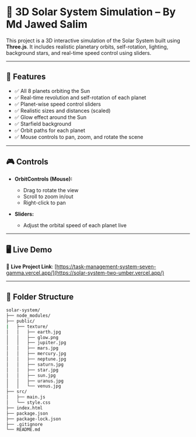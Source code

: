 # 🌌 3D Solar System Simulation – By Md Jawed Salim

This project is a 3D interactive simulation of the Solar System built using **Three.js**. It includes realistic planetary orbits, self-rotation, lighting, background stars, and real-time speed control using sliders.

---

## 🚀 Features

- ✅ All 8 planets orbiting the Sun  
- ✅ Real-time revolution and self-rotation of each planet  
- ✅ Planet-wise speed control sliders  
- ✅ Realistic sizes and distances (scaled)  
- ✅ Glow effect around the Sun  
- ✅ Starfield background  
- ✅ Orbit paths for each planet  
- ✅ Mouse controls to pan, zoom, and rotate the scene  

---

## 🎮 Controls

- **OrbitControls (Mouse):**  
  - Drag to rotate the view  
  - Scroll to zoom in/out  
  - Right-click to pan  

- **Sliders:**  
  - Adjust the orbital speed of each planet live  

---

## 🖥️ Live Demo

🚀 **Live Project Link**:   [https://task-management-system-seven-gamma.vercel.app/](https://solar-system-two-umber.vercel.app/)

---

## 📁 Folder Structure

```bash
solar-system/
├── node_modules/
├── public/
|   ├── texture/
│   │   ├── earth.jpg
│   │   ├── glow.png
│   │   ├── jupiter.jpg
│   │   ├── mars.jpg
│   │   ├── mercury.jpg
│   │   ├── neptune.jpg
│   │   ├── saturn.jpg
│   │   ├── star.jpg
│   │   ├── sun.jpg
│   │   ├── uranus.jpg
│   │   └── venus.jpg
├── src/
│   ├── main.js
│   └── style.css
├── index.html
├── package.json
├── package-lock.json
├── .gitignore
└── README.md
